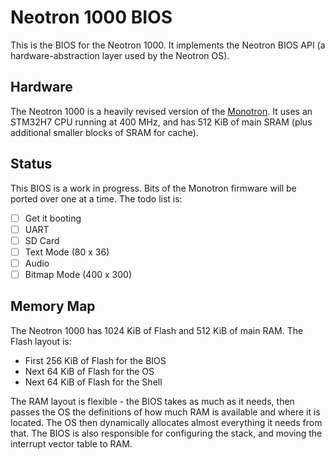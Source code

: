 # Neotron 1000 BIOS

This is the BIOS for the Neotron 1000. It implements the Neotron BIOS API (a hardware-abstraction layer used by the Neotron OS).

## Hardware

The Neotron 1000 is a heavily revised version of the [Monotron](https://github.com/thejpster/monotron). It uses an STM32H7 CPU running at 400 MHz, and has 512 KiB of main SRAM (plus additional smaller blocks of SRAM for cache).

## Status

This BIOS is a work in progress. Bits of the Monotron firmware will be ported over one at a time. The todo list is:

* [ ] Get it booting
* [ ] UART
* [ ] SD Card
* [ ] Text Mode (80 x 36)
* [ ] Audio
* [ ] Bitmap Mode (400 x 300)

## Memory Map

The Neotron 1000 has 1024 KiB of Flash and 512 KiB of main RAM. The Flash layout is:

* First 256 KiB of Flash for the BIOS
* Next 64 KiB of Flash for the OS
* Next 64 KiB of Flash for the Shell

The RAM layout is flexible - the BIOS takes as much as it needs, then passes the OS the definitions of how much RAM is available and where it is located. The OS then dynamically allocates almost everything it needs from that. The BIOS is also responsible for configuring the stack, and moving the interrupt vector table to RAM.
